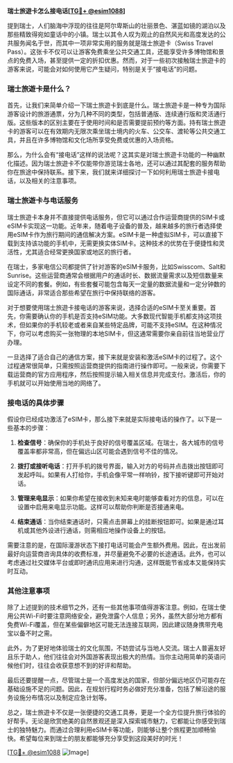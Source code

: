 **瑞士旅遊卡怎么接电话[[TG💪+ @esim1088](https://t.me/s/esim1088)]**

提到瑞士，人们脑海中浮现的往往是阿尔卑斯山的壮丽景色、湛蓝如镜的湖泊以及那些精致得宛如童话中的小镇。瑞士以其令人叹为观止的自然风光和高度发达的公共服务闻名于世，而其中一项非常实用的服务就是瑞士旅遊卡（Swiss Travel Pass）。这张卡不仅可以让游客免费乘坐公共交通工具，还能享受许多博物馆和景点的免费入场，甚至提供一定的折扣优惠。然而，对于一些初次接触瑞士旅遊卡的游客来说，可能会对如何使用它产生疑问，特别是关于“接电话”的问题。

### 瑞士旅遊卡是什么？

首先，让我们来简单介绍一下瑞士旅遊卡到底是什么。瑞士旅遊卡是一种专为国际游客设计的旅游通票，分为几种不同的类型，包括普通版、连续通行版和灵活通行版。这些版本的区别主要在于使用时间和是否需要提前预约等方面。持有瑞士旅遊卡的游客可以在有效期内无限次乘坐瑞士境内的火车、公交车、渡轮等公共交通工具，并且在许多博物馆和文化场所享受免费或优惠的入场资格。

那么，为什么会有“接电话”这样的说法呢？这其实是对瑞士旅遊卡功能的一种幽默化描述。因为瑞士旅遊卡不仅能带你游览瑞士各地，还可以通过其配套的服务帮助你在旅途中保持联系。接下来，我们就来详细探讨一下如何利用瑞士旅遊卡接电话，以及相关的注意事项。

### 瑞士旅遊卡与电话服务

瑞士旅遊卡本身并不直接提供电话服务，但它可以通过合作运营商提供的SIM卡或eSIM卡实现这一功能。近年来，随着电子设备的普及，越来越多的旅行者选择使用eSIM卡作为旅行期间的通信解决方案。eSIM卡是一种虚拟SIM卡，可以直接下载到支持该功能的手机中，无需更换实体SIM卡。这种技术的优势在于便捷性和灵活性，尤其适合经常更换国家或地区的旅行者。

在瑞士，多家电信公司都提供了针对游客的eSIM卡服务，比如Swisscom、Salt和Sunrise。这些运营商通常会根据用户的通话时长、数据流量需求以及短信数量来设定不同的套餐。例如，有些套餐可能包含每天一定量的数据流量和一定分钟数的国际通话，非常适合那些希望在旅行中保持联络的游客。

对于想要使用瑞士旅遊卡接电话的游客来说，选择合适的eSIM卡至关重要。首先，你需要确认你的手机是否支持eSIM功能。大多数现代智能手机都支持这项技术，但如果你的手机较老或者来自某些特定品牌，可能不支持eSIM。在这种情况下，你可以考虑购买一张物理的本地SIM卡，但这通常需要你亲自前往当地营业厅办理。

一旦选择了适合自己的通信方案，接下来就是安装和激活eSIM卡的过程了。这个过程通常很简单，只需按照运营商提供的指南进行操作即可。一般来说，你需要下载运营商的官方应用程序，然后按照提示输入相关信息并完成支付。激活后，你的手机就可以开始使用当地的网络了。

### 接电话的具体步骤

假设你已经成功激活了eSIM卡，那么接下来就是实际接电话的操作了。以下是一些基本的步骤：

1. **检查信号**：确保你的手机处于良好的信号覆盖区域。在瑞士，各大城市的信号覆盖率都非常高，但在偏远山区可能会遇到信号不佳的情况。

2. **拨打或接听电话**：打开手机的拨号界面，输入对方的号码并点击拨出按钮即可发起呼叫。如果有人打给你，手机会像平常一样响铃，按下接听键即可开始对话。

3. **管理来电显示**：如果你希望在接收到未知来电时能够查看对方的信息，可以在设置中启用来电显示功能。这样可以帮助你判断是否接通来电。

4. **结束通话**：当你结束通话时，只需点击屏幕上的挂断按钮即可。如果是通过耳机或其他外设进行通话，则需相应地操作设备上的按钮。

需要注意的是，在国际漫游状态下接打电话可能会产生额外费用。因此，在出发前最好向运营商咨询具体的收费标准，并尽量避免不必要的长途通话。此外，也可以考虑通过社交媒体平台或即时通讯应用来进行沟通，这样既能节省成本又能保持实时互动。

### 其他注意事项

除了上述提到的技术细节之外，还有一些其他事项值得游客注意。例如，在瑞士使用公共Wi-Fi时要注意网络安全，避免泄露个人信息；另外，虽然大部分地方都有免费Wi-Fi覆盖，但在某些偏僻地区可能无法连接互联网，因此建议随身携带充电宝以备不时之需。

此外，为了更好地体验瑞士的文化氛围，不妨尝试与当地人交流。瑞士人普遍友好且乐于助人，他们往往会对外国游客表现出极大的热情。当你主动用简单的英语问候他们时，往往会收获意想不到的好评和帮助。

最后还要提醒一点，尽管瑞士是一个高度发达的国家，但部分偏远地区仍可能存在基础设施不足的问题。因此，在规划行程时务必做好充分准备，包括了解沿途的服务设施分布情况以及制定应急计划等。

总之，瑞士旅遊卡不仅是一张便捷的交通工具券，更是一个全方位提升旅行体验的好帮手。无论是欣赏绝美的自然景观还是深入探索城市魅力，它都能让你感受到瑞士的独特魅力。而通过合理利用eSIM卡等功能，则能够让整个旅程更加顺畅愉快。希望每位来到瑞士的朋友都能够充分享受到这段美好的时光！

[[TG💪+ @esim1088](https://t.me/s/esim1088) ![Image](https://i.postimg.cc/4NQfJmqS/Snipaste-2025-05-13-00-14-12.png)]